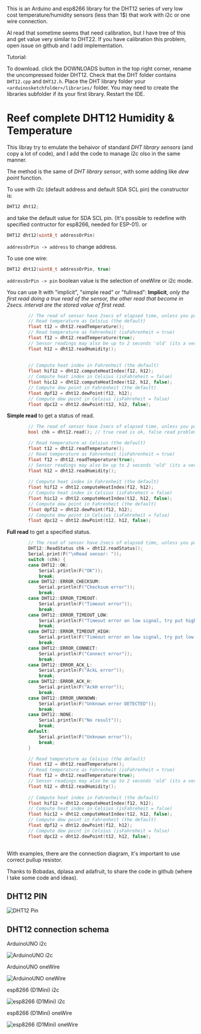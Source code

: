 This is an Arduino and esp8266 library for the DHT12 series of very low cost temperature/humidity sensors (less than 1$) that work with i2c or one wire connection.

AI read that sometime seems that need calibration, but I have tree of this and get value very similar to DHT22. If you have calibration this problem, open issue on github and I add implementation.

Tutorial: 

To download. click the DOWNLOADS button in the top right corner, rename the uncompressed folder DHT12. Check that the DHT folder contains `DHT12.cpp` and `DHT12.h`. Place the DHT library folder your `<arduinosketchfolder>/libraries/` folder. You may need to create the libraries subfolder if its your first library. Restart the IDE.

# Reef complete DHT12 Humidity & Temperature

This libray try to emulate the behaivor of standard *DHT library sensors* (and copy a lot of code), and I add the code to manage i2c olso in the same manner.

The method is the same of *DHT library sensor*, with some adding like *dew point* function.

To use with i2c (default address and default SDA SCL pin) the constructor is:
```cpp
DHT12 dht12;
```
and take the default value for SDA SCL pin. (It's possible to redefine with specified contructor for esp8266, needed for ESP-01).
or
```cpp
DHT12 dht12(uint8_t addressOrPin)
```
`addressOrPin -> address`
to change address.

To use one wire:
```cpp
DHT12 dht12(uint8_t addressOrPin, true)
```
`addressOrPin -> pin`
boolean value is the selection of oneWire or i2c mode.

You can use It with "implicit", "simple read" or "fullread":
**Implicit**, *only the first read doing a true read of the sensor, the other read that become in 2secs. interval are the stored value of first read*.
```cpp
		// The read of sensor have 2secs of elapsed time, unless you pass force parameter
		// Read temperature as Celsius (the default)
		float t12 = dht12.readTemperature();
		// Read temperature as Fahrenheit (isFahrenheit = true)
		float f12 = dht12.readTemperature(true);
		// Sensor readings may also be up to 2 seconds 'old' (its a very slow sensor)
		float h12 = dht12.readHumidity();
		
		
		// Compute heat index in Fahrenheit (the default)
		float hif12 = dht12.computeHeatIndex(f12, h12);
		// Compute heat index in Celsius (isFahreheit = false)
		float hic12 = dht12.computeHeatIndex(t12, h12, false);
		// Compute dew point in Fahrenheit (the default)
		float dpf12 = dht12.dewPoint(f12, h12);
		// Compute dew point in Celsius (isFahreheit = false)
		float dpc12 = dht12.dewPoint(t12, h12, false);

```
**Simple read** to get a status of read.
```cpp
		// The read of sensor have 2secs of elapsed time, unless you pass force parameter
		bool chk = dht12.read(); // true read is ok, false read problem

		// Read temperature as Celsius (the default)
		float t12 = dht12.readTemperature();
		// Read temperature as Fahrenheit (isFahrenheit = true)
		float f12 = dht12.readTemperature(true);
		// Sensor readings may also be up to 2 seconds 'old' (its a very slow sensor)
		float h12 = dht12.readHumidity();
		
		// Compute heat index in Fahrenheit (the default)
		float hif12 = dht12.computeHeatIndex(f12, h12);
		// Compute heat index in Celsius (isFahreheit = false)
		float hic12 = dht12.computeHeatIndex(t12, h12, false);
		// Compute dew point in Fahrenheit (the default)
		float dpf12 = dht12.dewPoint(f12, h12);
		// Compute dew point in Celsius (isFahreheit = false)
		float dpc12 = dht12.dewPoint(t12, h12, false);

```
**Full read** to get a specified status.
```cpp
		// The read of sensor have 2secs of elapsed time, unless you pass force parameter
		DHT12::ReadStatus chk = dht12.readStatus();
		Serial.print(F("\nRead sensor: "));
		switch (chk) {
		case DHT12::OK:
			Serial.println(F("OK"));
			break;
		case DHT12::ERROR_CHECKSUM:
			Serial.println(F("Checksum error"));
			break;
		case DHT12::ERROR_TIMEOUT:
			Serial.println(F("Timeout error"));
			break;
		case DHT12::ERROR_TIMEOUT_LOW:
			Serial.println(F("Timeout error on low signal, try put high pullup resistance"));
			break;
		case DHT12::ERROR_TIMEOUT_HIGH:
			Serial.println(F("Timeout error on low signal, try put low pullup resistance"));
			break;
		case DHT12::ERROR_CONNECT:
			Serial.println(F("Connect error"));
			break;
		case DHT12::ERROR_ACK_L:
			Serial.println(F("AckL error"));
			break;
		case DHT12::ERROR_ACK_H:
			Serial.println(F("AckH error"));
			break;
		case DHT12::ERROR_UNKNOWN:
			Serial.println(F("Unknown error DETECTED"));
			break;
		case DHT12::NONE:
			Serial.println(F("No result"));
			break;
		default:
			Serial.println(F("Unknown error"));
			break;
		}

		// Read temperature as Celsius (the default)
		float t12 = dht12.readTemperature();
		// Read temperature as Fahrenheit (isFahrenheit = true)
		float f12 = dht12.readTemperature(true);
		// Sensor readings may also be up to 2 seconds 'old' (its a very slow sensor)
		float h12 = dht12.readHumidity();
		
		// Compute heat index in Fahrenheit (the default)
		float hif12 = dht12.computeHeatIndex(f12, h12);
		// Compute heat index in Celsius (isFahreheit = false)
		float hic12 = dht12.computeHeatIndex(t12, h12, false);
		// Compute dew point in Fahrenheit (the default)
		float dpf12 = dht12.dewPoint(f12, h12);
		// Compute dew point in Celsius (isFahreheit = false)
		float dpc12 = dht12.dewPoint(t12, h12, false);
	
```

With examples, there are the connection diagram, it's important to use correct pullup resistor.

Thanks to Bobadas, dplasa and adafruit, to share the code in github (where I take some code and ideas).

## DHT12 PIN ##

![DHT12 Pin](https://github.com/xreef/DHT12_sensor_library/blob/master/resources/DHT12_pinout.png) 

## DHT12 connection schema ##
ArduinoUNO i2c

![ArduinoUNO i2c](https://github.com/xreef/DHT12_sensor_library/blob/master/examples/ArduinoI2CDHT12/ArduinoI2CDHT12.png)

ArduinoUNO oneWire 

![ArduinoUNO oneWire](https://github.com/xreef/DHT12_sensor_library/blob/master/examples/ArduinoOneWireDHT12/ArduinoOneWireDHT12.png)

esp8266 (D1Mini) i2c

![esp8266 (D1Mini) i2c](https://github.com/xreef/DHT12_sensor_library/blob/master/examples/esp8266I2CDHT12/esp8266I2CDHT12.png)

esp8266 (D1Mini) oneWire

![esp8266 (D1Mini) oneWire](https://github.com/xreef/DHT12_sensor_library/blob/master/examples/esp8266OneWireDHT12/esp8266OneWireDHT12.png)
